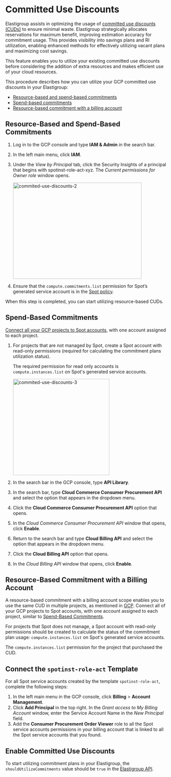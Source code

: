 # Committed Use Discounts

Elastigroup assists in optimizing the usage of [committed use discounts (CUDs)](https://cloud.google.com/compute/docs/instances/committed-use-discounts-overview) to ensure minimal waste. Elastigroup strategically allocates reservations for maximum benefit, improving estimation accuracy for commitment usage. This provides visibility into savings plans and RI utilization, enabling enhanced methods for effectively utilizing vacant plans and maximizing cost savings.

This feature enables you to utilize your existing committed use discounts before considering the addition of extra resources and makes efficient use of your cloud resources.

This procedure describes how you can utilize your GCP committed use discounts in your Elastigroup:

- [Resource-based and spend-based commitments](/elastigroup/features/gcp/commit-use-discount?id=resource-based-and-spend-based-commitments)
- [Spend-based commitments](/elastigroup/features/gcp/commit-use-discount?id=spend-based-commitments)
- [Resource-based commitment with a billing account](/elastigroup/features/gcp/commit-use-discount?id=resource-based-commitment-with-a-billing-account)

## Resource-Based and Spend-Based Commitments

1. Log in to the GCP console and type **IAM & Admin** in the search bar.
2. In the left main menu, click **IAM**.
3. Under the _View by Principal_ tab, click the Security Insights of a principal that begins with spotinst-role-act-xyz. The _Current permissions for Owner role_ window opens.

   <img width="400" height="300" alt="commited-use-discounts-2" src="https://github.com/spotinst/help/assets/106514736/d03723af-d0b9-4730-8680-972c90dd519f">

4. Ensure that the `compute.commitments.list` permission for Spot’s generated service account is in the [Spot policy](https://docs.spot.io/administration/api/spot-policy-in-gcp).

When this step is completed, you can start utilizing resource-based CUDs.

## Spend-Based Commitments

[Connect all your GCP projects to Spot accounts](https://docs.spot.io/connect-your-cloud-provider/first-account/gcp-manually?id=connect-gcp-manually), with one account assigned to each project.

1. For projects that are not managed by Spot, create a Spot account with read-only permissions (required for calculating the commitment plans utilization status).

   The required permission for read only accounts is `compute.instances.list` on Spot's generated service accounts.

   <img width="300" height="300" alt="commited-use-discounts-3" src="https://github.com/spotinst/help/assets/106514736/52c0db34-54c4-4cbc-9352-3a7fb26a949c">

2. In the search bar in the GCP console, type **API Library**.
3. In the search bar, type **Cloud Commerce Consumer Procurement API** and select the option that appears in the dropdown menu.
4. Click the **Cloud Commerce Consumer Procurement API** option that opens.
5. In the _Cloud Commerce Consumer Procurement API_ window that opens, click **Enable**.
6. Return to the search bar and type **Cloud Billing API** and select the option that appears in the dropdown menu.
7. Click the **Cloud Billing API** option that opens.
8. In the _Cloud Billing API_ window that opens, click **Enable**.

## Resource-Based Commitment with a Billing Account

A resource-based commitment with a billing account scope enables you to use the same CUD in multiple projects, as mentioned in [GCP](https://cloud.google.com/billing/docs/how-to/cud-analysis-resource-based#understanding_discount_sharing). Connect all of your GCP projects to Spot accounts, with one account assigned to each project, similar to [Spend-Based Commitments](/elastigroup/features/gcp/commit-use-discount?id=spend-based-commitments).

For projects that Spot does not manage, a Spot account with read-only permissions should be created to calculate the status of the commitment plan usage: `compute.instances.list` on Spot's generated service accounts.

The `compute.instances.list` permission for the project that purchased the CUD.

## Connect the `spotinst-role-act` Template

For all Spot service accounts created by the template `spotinst-role-act`, complete the following steps:

1. In the left main menu in the GCP console, click **Billing** > **Account Management**.
2. Click **Add Principal** in the top right. In the _Grant access to My Billing Account_ window, enter the Service Account Name in the _New Principal_ field.
3. Add the **Consumer Procurement Order Viewer** role to all the Spot service accounts permissions in your billing account that is linked to all the Spot service accounts that you found.

## Enable Committed Use Discounts

To start utilizing commitment plans in your Elastigroup, the `shouldUtilizeCommitments` value should be `true` in the [Elastigroup API](https://docs.spot.io/api/#tag/Elastigroup-GCP/operation/elastigroupGcpCreate).
